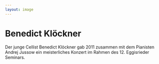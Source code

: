```yaml
---
layout: image
---
```


# Benedict Klöckner

Der junge Cellist Benedict Klöckner gab 2011 zusammen mit dem Pianisten Andrej Jussow ein meisterliches Konzert im Rahmen des 12. Eggisrieder Seminars.
